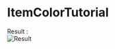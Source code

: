 # ItemColorTutorial

Result :<br>
![Result](https://nsa40.casimages.com/img/2020/12/17/201217061205946623.png)
